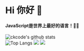 # Hi 你好 👋

#### JavaScript是世界上最好的语言！🌸🐔
![ckcode's github stats](https://github-readme-stats.vercel.app/api?username=ckcoding&show_icons=true&theme=radical)     
![Top Langs](https://github-readme-stats.vercel.app/api/top-langs/?username=ckcoding&layout=compact) ![](https://access-counter.vercel.app/api/counter?name=ckcoding)
![](https://github-readme-activity-graph.cyclic.app/graph?username=ckcoding&theme=github)
